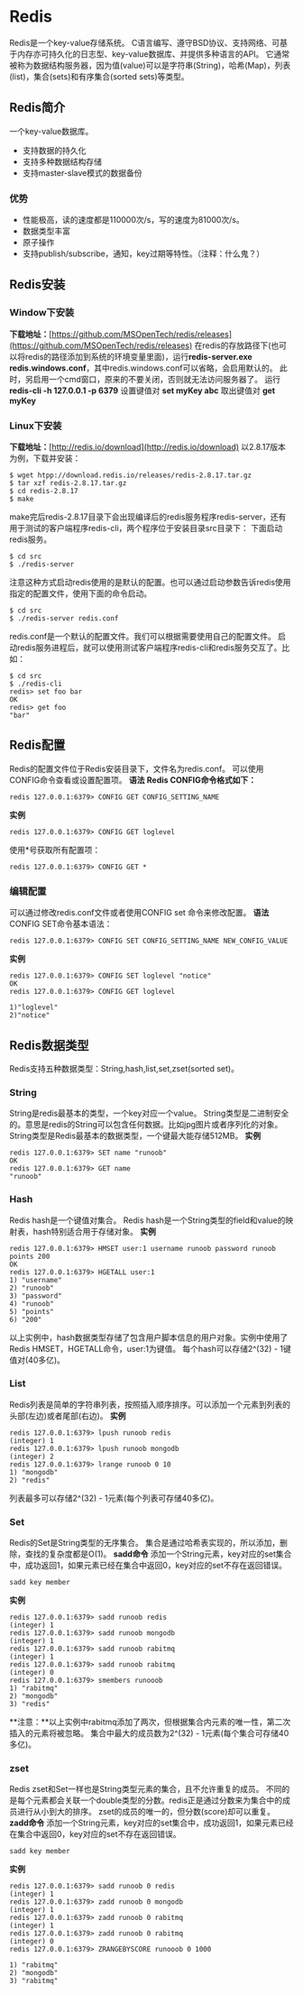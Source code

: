 # Redis
Redis是一个key-value存储系统。
C语言编写、遵守BSD协议、支持网络、可基于内存亦可持久化的日志型、key-value数据库、并提供多种语言的API。
它通常被称为数据结构服务器，因为值(value)可以是字符串(String)，哈希(Map)，列表(list)，集合(sets)和有序集合(sorted sets)等类型。
## Redis简介
一个key-value数据库。
- 支持数据的持久化
- 支持多种数据结构存储
- 支持master-slave模式的数据备份
### 优势
- 性能极高，读的速度都是110000次/s，写的速度为81000次/s。
- 数据类型丰富
- 原子操作
- 支持publish/subscribe，通知，key过期等特性。（注释：什么鬼？）

## Redis安装
### Window下安装
**下载地址：**[https://github.com/MSOpenTech/redis/releases](https://github.com/MSOpenTech/redis/releases)
在redis的存放路径下(也可以将redis的路径添加到系统的环境变量里面)，运行**redis-server.exe redis.windows.conf**，其中redis.windows.conf可以省略，会启用默认的。
此时，另启用一个cmd窗口，原来的不要关闭，否则就无法访问服务器了。
运行**redis-cli -h 127.0.0.1 -p 6379**
设置键值对 **set myKey abc**
取出键值对 **get myKey**
### Linux下安装
**下载地址：**[http://redis.io/download](http://redis.io/download)
以2.8.17版本为例，下载并安装：
```
$ wget htpp://download.redis.io/releases/redis-2.8.17.tar.gz
$ tar xzf redis-2.8.17.tar.gz
$ cd redis-2.8.17
$ make
```
make完后redis-2.8.17目录下会出现编译后的redis服务程序redis-server，还有用于测试的客户端程序redis-cli，两个程序位于安装目录src目录下：
下面启动redis服务。
```
$ cd src
$ ./redis-server
```
注意这种方式启动redis使用的是默认的配置。也可以通过启动参数告诉redis使用指定的配置文件，使用下面的命令启动。
```
$ cd src
$ ./redis-server redis.conf
```
redis.conf是一个默认的配置文件。我们可以根据需要使用自己的配置文件。
启动redis服务进程后，就可以使用测试客户端程序redis-cli和redis服务交互了。比如：
```
$ cd src
$ ./redis-cli
redis> set foo bar
OK
redis> get foo
"bar"
```

## Redis配置
Redis的配置文件位于Redis安装目录下，文件名为redis.conf。
可以使用CONFIG命令查看或设置配置项。
**语法**
**Redis CONFIG命令格式如下：**
```
redis 127.0.0.1:6379> CONFIG GET CONFIG_SETTING_NAME
``` 
**实例**
```
redis 127.0.0.1:6379> CONFIG GET loglevel
``` 
使用*号获取所有配置项：
```
redis 127.0.0.1:6379> CONFIG GET *
``` 
### 编辑配置
可以通过修改redis.conf文件或者使用CONFIG set 命令来修改配置。
**语法**
CONFIG SET命令基本语法：
```
redis 127.0.0.1:6379> CONFIG SET CONFIG_SETTING_NAME NEW_CONFIG_VALUE
```
**实例**
```
redis 127.0.0.1:6379> CONFIG SET loglevel "notice"
OK
redis 127.0.0.1:6379> CONFIG GET loglevel

1)"loglevel"
2)"notice"
``` 

## Redis数据类型
Redis支持五种数据类型：String,hash,list,set,zset(sorted set)。
### String
String是redis最基本的类型，一个key对应一个value。
String类型是二进制安全的。意思是redis的String可以包含任何数据。比如jpg图片或者序列化的对象。
String类型是Redis最基本的数据类型，一个键最大能存储512MB。
**实例**
```
redis 127.0.0.1:6379> SET name "runoob"
OK
redis 127.0.0.1:6379> GET name
"runoob"
```
### Hash
Redis hash是一个键值对集合。
Redis hash是一个String类型的field和value的映射表，hash特别适合用于存储对象。
**实例**
```
redis 127.0.0.1:6379> HMSET user:1 username runoob password runoob points 200
OK
redis 127.0.0.1:6379> HGETALL user:1
1) "username"
2) "runoob"
3) "password"
4) "runoob"
5) "points"
6) "200"
```
以上实例中，hash数据类型存储了包含用户脚本信息的用户对象。实例中使用了Redis HMSET，HGETALL命令，user:1为键值。
每个hash可以存储2^(32) - 1键值对(40多亿)。
### List
Redis列表是简单的字符串列表，按照插入顺序排序。可以添加一个元素到列表的头部(左边)或者尾部(右边)。
**实例**
```
redis 127.0.0.1:6379> lpush runoob redis
(integer) 1
redis 127.0.0.1:6379> lpush runoob mongodb
(integer) 2
redis 127.0.0.1:6379> lrange runoob 0 10
1) "mongodb"
2) "redis"
```
列表最多可以存储2^(32) - 1元素(每个列表可存储40多亿)。
### Set
Redis的Set是String类型的无序集合。
集合是通过哈希表实现的，所以添加，删除，查找的复杂度都是O(1)。
**sadd命令**
添加一个String元素，key对应的set集合中，成功返回1，如果元素已经在集合中返回0，key对应的set不存在返回错误。
```
sadd key member
```
**实例**
```
redis 127.0.0.1:6379> sadd runoob redis
(integer) 1
redis 127.0.0.1:6379> sadd runoob mongodb
(integer) 1
redis 127.0.0.1:6379> sadd runoob rabitmq
(integer) 1
redis 127.0.0.1:6379> sadd runoob rabitmq
(integer) 0
redis 127.0.0.1:6379> smembers runooob
1) "rabitmq"
2) "mongodb"
3) "redis"
```
**注意：**以上实例中rabitmq添加了两次，但根据集合内元素的唯一性，第二次插入的元素将被忽略。
集合中最大的成员数为2^(32) - 1元素(每个集合可存储40多亿)。
### zset
Redis zset和Set一样也是String类型元素的集合，且不允许重复的成员。
不同的是每个元素都会关联一个double类型的分数。redis正是通过分数来为集合中的成员进行从小到大的排序。
zset的成员的唯一的，但分数(score)却可以重复。
**zadd命令**
添加一个String元素，key对应的set集合中，成功返回1，如果元素已经在集合中返回0，key对应的set不存在返回错误。
```
sadd key member
```
**实例**
```
redis 127.0.0.1:6379> sadd runoob 0 redis
(integer) 1
redis 127.0.0.1:6379> zadd runoob 0 mongodb
(integer) 1
redis 127.0.0.1:6379> zadd runoob 0 rabitmq
(integer) 1
redis 127.0.0.1:6379> zadd runoob 0 rabitmq
(integer) 0
redis 127.0.0.1:6379> ZRANGEBYSCORE runooob 0 1000

1) "rabitmq"
2) "mongodb"
3) "rabitmq"
```
